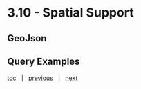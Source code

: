 # 3.10 - Spatial Support

## GeoJson




## Query Examples





[toc](0_table_of_contents.md) &nbsp; |  &nbsp; [previous](3_09_ttl.md) &nbsp; | &nbsp; [next](3_11_azure_monitor.md) &nbsp;

